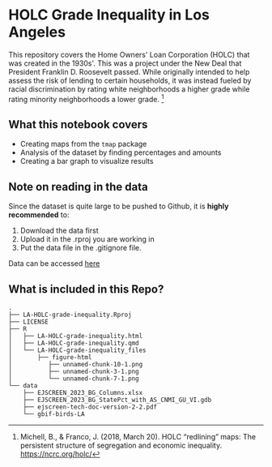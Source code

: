 # HOLC Grade Inequality in Los Angeles

This repository covers the Home Owners' Loan Corporation (HOLC) that was created in the 1930s'. This was a project under the New Deal that President Franklin D. Roosevelt passed. While originally intended to help assess the risk of lending to certain households, it was instead fueled by racial discrimination by rating white neighborhoods a higher grade while rating minority neighborhoods a lower grade. [^1]

## What this notebook covers
-  Creating maps from the `tmap` package
-  Analysis of the dataset by finding percentages and amounts
-  Creating a bar graph to visualize results


## Note on reading in the data
Since the dataset is quite large to be pushed to Github, it is **highly recommended** to:

1. Download the data first
2. Upload it in the .rproj you are working in
3. Put the data file in the .gitignore file.

Data can be accessed [here](https://drive.google.com/file/d/1lcazRbNSmP8Vj9sH1AIJcO4D1d_ulJij/view?usp=share_link)

## What is included in this Repo?

```
.
├── LA-HOLC-grade-inequality.Rproj
├── LICENSE
├── R
│   ├── LA-HOLC-grade-inequality.html
│   ├── LA-HOLC-grade-inequality.qmd
│   └── LA-HOLC-grade-inequality_files
│       ├── figure-html
│          ├── unnamed-chunk-10-1.png
│          ├── unnamed-chunk-3-1.png
│          └── unnamed-chunk-7-1.png
└── data
    ├── EJSCREEN_2023_BG_Columns.xlsx
    ├── EJSCREEN_2023_BG_StatePct_with_AS_CNMI_GU_VI.gdb
    ├── ejscreen-tech-doc-version-2-2.pdf
    └── gbif-birds-LA

```




[^1]: Michell, B., & Franco, J. (2018, March 20). HOLC “redlining” maps: The persistent structure of segregation and economic inequality. https://ncrc.org/holc/
